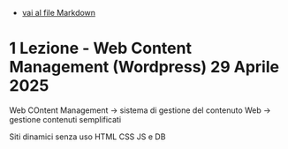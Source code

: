 - [vai al file Markdown](../../Readme.md)

# 1 Lezione - Web Content Management (Wordpress) 29 Aprile 2025


Web COntent Management -> sistema di gestione del contenuto Web -> gestione contenuti semplificati 

Siti dinamici senza uso HTML CSS JS e DB